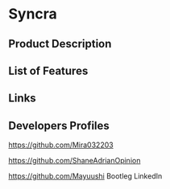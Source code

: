 # Syncra

## Product Description 



## List of Features


## Links


## Developers Profiles
https://github.com/Mira032203


https://github.com/ShaneAdrianOpinion


https://github.com/Mayuushi
Bootleg LinkedIn

